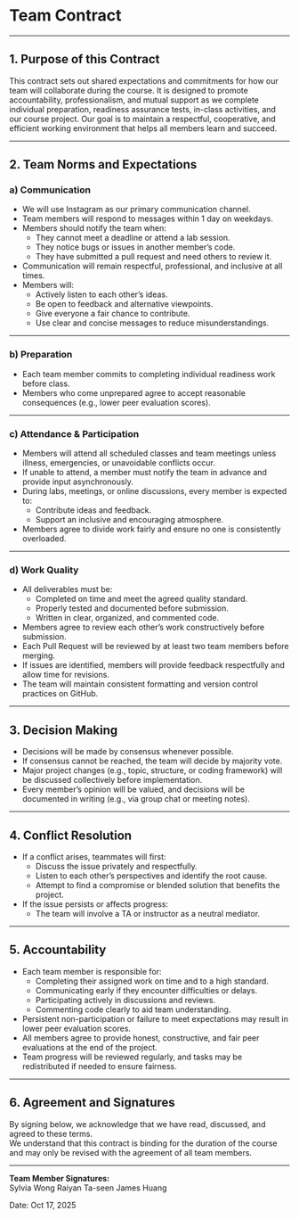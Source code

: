 # Team Contract

---

## 1. Purpose of this Contract

This contract sets out shared expectations and commitments for how our team will collaborate during the course. It is designed to promote accountability, professionalism, and mutual support as we complete individual preparation, readiness assurance tests, in-class activities, and our course project. Our goal is to maintain a respectful, cooperative, and efficient working environment that helps all members learn and succeed.

---

## 2. Team Norms and Expectations

### a) Communication
* We will use Instagram as our primary communication channel.
* Team members will respond to messages within 1 day on weekdays.
* Members should notify the team when:
    - They cannot meet a deadline or attend a lab session.
    - They notice bugs or issues in another member’s code.
    - They have submitted a pull request and need others to review it.
* Communication will remain respectful, professional, and inclusive at all times.
* Members will:
    - Actively listen to each other’s ideas.
    - Be open to feedback and alternative viewpoints.
    - Give everyone a fair chance to contribute.
    - Use clear and concise messages to reduce misunderstandings.

---

### b) Preparation
* Each team member commits to completing individual readiness work before class.
* Members who come unprepared agree to accept reasonable consequences (e.g., lower peer evaluation scores).

---

### c) Attendance & Participation
* Members will attend all scheduled classes and team meetings unless illness, emergencies, or unavoidable conflicts occur.
* If unable to attend, a member must notify the team in advance and provide input asynchronously.
* During labs, meetings, or online discussions, every member is expected to:
    - Contribute ideas and feedback.
    - Support an inclusive and encouraging atmosphere.
* Members agree to divide work fairly and ensure no one is consistently overloaded.

---

### d) Work Quality
* All deliverables must be:
    - Completed on time and meet the agreed quality standard.
    - Properly tested and documented before submission.
    - Written in clear, organized, and commented code.
* Members agree to review each other’s work constructively before submission.
* Each Pull Request will be reviewed by at least two team members before merging.
* If issues are identified, members will provide feedback respectfully and allow time for revisions.
* The team will maintain consistent formatting and version control practices on GitHub.

---

## 3. Decision Making

* Decisions will be made by consensus whenever possible.
* If consensus cannot be reached, the team will decide by majority vote.
* Major project changes (e.g., topic, structure, or coding framework) will be discussed collectively before implementation.
* Every member’s opinion will be valued, and decisions will be documented in writing (e.g., via group chat or meeting notes).

---

## 4. Conflict Resolution

* If a conflict arises, teammates will first:
    - Discuss the issue privately and respectfully.
    - Listen to each other’s perspectives and identify the root cause.
    - Attempt to find a compromise or blended solution that benefits the project.
* If the issue persists or affects progress:
    - The team will involve a TA or instructor as a neutral mediator.

---

## 5. Accountability

* Each team member is responsible for:
    - Completing their assigned work on time and to a high standard.
    - Communicating early if they encounter difficulties or delays.
    - Participating actively in discussions and reviews.
    - Commenting code clearly to aid team understanding.
* Persistent non-participation or failure to meet expectations may result in lower peer evaluation scores.
* All members agree to provide honest, constructive, and fair peer evaluations at the end of the project.
* Team progress will be reviewed regularly, and tasks may be redistributed if needed to ensure fairness.

---

## 6. Agreement and Signatures

By signing below, we acknowledge that we have read, discussed, and agreed to these terms.  
We understand that this contract is binding for the duration of the course and may only be revised with the agreement of all team members.

---

**Team Member Signatures:**  
Sylvia Wong
Raiyan Ta-seen
James Huang

Date: Oct 17, 2025
